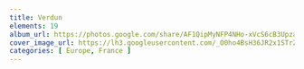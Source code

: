 ```yaml
---
title: Verdun
elements: 19
album_url: https://photos.google.com/share/AF1QipMyNFP4NHo-xVcS6cB3UpzazPs5ovuKcoJSTH26KQGNVCNKW2M8RaHJQHLhrvPdrA?key=bC03OWFWc0xidG5POXo3elRqUXFoSTZ0QlF3RGNn
cover_image_url: https://lh3.googleusercontent.com/_O0ho4BsH36JR2x1STrZCjS3Ga8od1wXYNH7UpUWdEo0OXKwn0WkZIQdbYCvF2CtQKHiq0cyELxZNhi67yDFRyL5bOJ4g2_OsGPdwlP9i9GderhxWaNLIPopaXxBwCinYuwIAzh85pW497XxZylOq9hEbDGgd4fH5-Y09p0wRJ61-8tEeopNibG7rtaS_IfXS52xu76Rz7ajqh4gr6gIG_f_WGf7j1vSdjsdT-FzajekzAMTcOnFcr9aJaDoDVjvjWf9ok3zc7ycN3KwXDUKml_i_Si7tZ8oRnDglm5WIb3PcixwfL0lD6mOTxNwvRo-LeWZ7rTbOkGEiY_YcIPY24sQmCoQl6CDru9vrRcL0NYwXRSBYO2rLP4J2MIoe1cVJo-8LVkg8wfpXpIe-E8kgx_b6MZ_O7A2VnmWSeKdM9rP8RmrheT0J-TJsh0140nryCPDWwmjZQxRnoZsZ5mb8mXT501rI2vufuHn7ASLWVVmtB5Z_eCWdSUUQZpW0s8DsOhVP4QLXKLvz4U4SpeVVnRyScEMYtEFr5gtgn5l5aci73TX-pRviUkQxg2VnwTj3qKpZN8m4pDworCEBbv-v5l5qj664kd5V-y-NO3CVRXH9T2MYAheHnFPVTtFX95cEERWFx4I2ILBi4wOiVN0v2tQ2UdDTDlrgAth0Fn7G5is3legkGZ7WCqV=s218-p-k-no
categories: [ Europe, France ]
---
```

